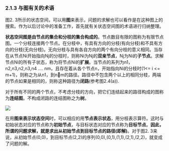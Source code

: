 ### 2.1.3 与图有关的术语

图2. 3所示的状态空间，可以用**图**来表示，问题的求解也可以看作是在这种图上的搜索。作为以后讨论中的准备工作，首先就有关状态空间图的术语进行归纳整理。    

**状态空间图是由节点的集合和分枝的集合构成的**。节点数目有限的图称为有限节点图。一个分枝连接两个节点。在分枝中，有具有方向的分枝(有向分枝)和不具有方向的分枝(无向分枝)。无向分枝与具有各自方向的两个有向分枝的意义相同。当存在从节点Ni开始指向Nj的分枝时，则称Ni为Nj的**双亲节点**，Nj为Ni的**子节点**。求解节点Ni的所有子状态，称为将节点Ni的**扩展**。当节点的系列为n1，n2,n3,n2,n3,n4 .... nm，且存在着从各个节点n，开始指向Ni的分枝时(1<= i <= m+1)，则称之为从n1，到nm的路径。路径中不包含两个以上的相同分枝，两端的节点如果是相同的，则称这种路径为**闭路**(参考图2.4(a)).   

对于所有不同的两个节点，不考虑分枝的方向，把它们连结起来的路径构成的图称为**连结图**。不构成闭路的连结图称之为**树**。

![](闭路和树举例.jpg)

在用**图来表示状态空间**时，可以相应的用**节点表示状态**，用分枝表示算符。这时与初始状态对应的节点称为**初始节点**，与目标状态对应的节点称为**目标节点**。**因此，所谓的问题求解，就是求出从初始节点到目标节点的路径(即解)**。对于图2. 3来说，从初始节点(0,0)，到目标节点(2,2)的序列(0,0),(0,1),(1,1),(2,1),(2,2)，就变成了问题的解。
